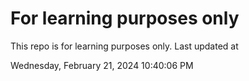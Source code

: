 # For learning purposes only
This repo is for learning purposes only.
Last updated at

Wednesday, February 21, 2024 10:40:06 PM

